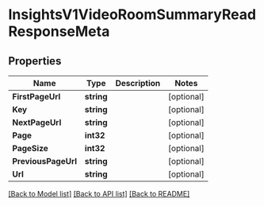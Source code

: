 # InsightsV1VideoRoomSummaryReadResponseMeta

## Properties

Name | Type | Description | Notes
------------ | ------------- | ------------- | -------------
**FirstPageUrl** | **string** |  | [optional] 
**Key** | **string** |  | [optional] 
**NextPageUrl** | **string** |  | [optional] 
**Page** | **int32** |  | [optional] 
**PageSize** | **int32** |  | [optional] 
**PreviousPageUrl** | **string** |  | [optional] 
**Url** | **string** |  | [optional] 

[[Back to Model list]](../README.md#documentation-for-models) [[Back to API list]](../README.md#documentation-for-api-endpoints) [[Back to README]](../README.md)


